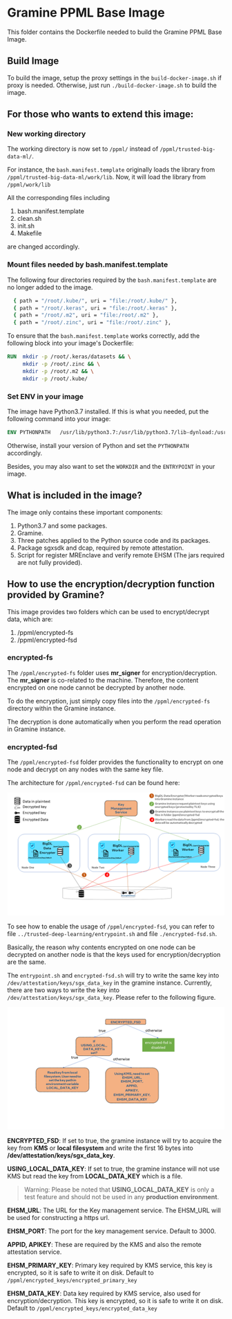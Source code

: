 # Gramine PPML Base Image

This folder contains the Dockerfile needed to build the Gramine PPML Base Image.

## Build Image

To build the image, setup the proxy settings in the `build-docker-image.sh` if proxy is needed.  Otherwise, just run `./build-docker-image.sh` to build the image.


## For those who wants to extend this image:

### New working directory

The working directory is now set to `/ppml/` instead of `/ppml/trusted-big-data-ml/`.

For instance, the `bash.manifest.template` originally loads the library from `/ppml/trusted-big-data-ml/work/lib`.  Now, it will load the library from `/ppml/work/lib`

All the corresponding files including

1. bash.manifest.template
2. clean.sh
3. init.sh
4. Makefile

are changed accordingly.

### Mount files needed by bash.manifest.template

The following four directories required by the `bash.manifest.template` are no longer added to the image.
```bash
  { path = "/root/.kube/", uri = "file:/root/.kube/" },
  { path = "/root/.keras", uri = "file:/root/.keras" },
  { path = "/root/.m2", uri = "file:/root/.m2" },
  { path = "/root/.zinc", uri = "file:/root/.zinc" },
```


To ensure that the `bash.manifest.template` works correctly, add the following block into your image's Dockerfile:

```dockerfile
RUN  mkdir -p /root/.keras/datasets && \
     mkdir -p /root/.zinc && \
     mkdir -p /root/.m2 && \
     mkdir -p /root/.kube/
```

### Set ENV in your image

The image have Python3.7 installed.  If this is what you needed, put the following command into your image:
```dockerfile
ENV PYTHONPATH   /usr/lib/python3.7:/usr/lib/python3.7/lib-dynload:/usr/local/lib/python3.7/dist-packages:/usr/lib/python3/dist-packages
```

Otherwise, install your version of Python and set the `PYTHONPATH` accordingly.

Besides, you may also want to set the `WORKDIR` and the `ENTRYPOINT` in your image.

## What is included in the image?

The image only contains these important components:

1. Python3.7 and some packages.
2. Gramine.
3. Three patches applied to the Python source code and its packages.
4. Package sgxsdk and dcap, required by remote attestation.
5. Script for register MREnclave and verify remote EHSM (The jars required are not fully provided).


## How to use the encryption/decryption function provided by Gramine?

This image provides two folders which can be used to encrypt/decrypt data, which are:

1. /ppml/encrypted-fs
2. /ppml/encrypted-fsd

### encrypted-fs

The `/ppml/encrypted-fs` folder uses **mr_signer** for encryption/decryption.  The **mr_signer** is co-related to the machine.  Therefore, the content encrypted on one node cannot be decrypted by another node.

To do the encryption, just simply copy files into the `/ppml/encrypted-fs` directory within the Gramine instance.

The decryption is done automatically when you perform the read operation in Gramine instance.


### encrypted-fsd

The `/ppml/encrypted-fsd` folder provides the functionality to encrypt on one node and decrypt on any nodes with the same key file.

The architecture for `/ppml/encrypted-fsd` can be found here:

![encrypted-fsd architecture](gramine-encrypted-fs-architecture.png "Architecture")

To see how to enable the usage of `/ppml/encrypted-fsd`, you can refer to file `../trusted-deep-learning/entrypoint.sh` and file `./encrypted-fsd.sh`.

Basically, the reason why contents encrypted on one node can be decrypted on another node is that the keys used for encryption/decryption are the same.

The `entrypoint.sh` and `encrypted-fsd.sh` will try to write the same key into `/dev/attestation/keys/sgx_data_key` in the gramine instance. Currently, there are two ways to write the key into `/dev/attestation/keys/sgx_data_key`. Please refer to the following figure.

![environment variable settings](env_settings.png)

**ENCRYPTED_FSD**: If set to true, the gramine instance will try to acquire the key from **KMS** or **local filesystem** and write the first 16 bytes into **/dev/attestation/keys/sgx_data_key**.

**USING_LOCAL_DATA_KEY**: If set to true, the gramine instance will not use KMS but read the key from **LOCAL_DATA_KEY** which is a file.

> Warning: Please be noted that **USING_LOCAL_DATA_KEY** is only a test feature and should not be used in any **production environment**.

**EHSM_URL**: The URL for the Key management service.  The EHSM_URL will be used for constructing a https url.

**EHSM_PORT**: The port for the key management service.  Default to 3000.

**APPID, APIKEY**: These are required by the KMS and also the remote attestation service.

**EHSM_PRIMARY_KEY**: Primary key required by KMS service, this key is encrypted, so it is safe to write it on disk.
Default to  `/ppml/encrypted_keys/encrypted_primary_key`

**EHSM_DATA_KEY**: Data key required by KMS service, also used for encryption/decryption.  This key is encrypted, so it is safe to write it on disk.  Default to `/ppml/encrypted_keys/encrypted_data_key`